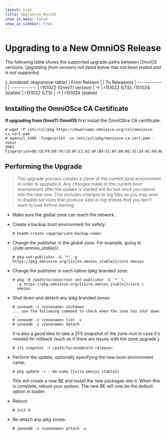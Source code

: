 ```yaml
---
layout: page
title: Upgrading OmniOS
show_in_menu: false
show_in_sidebar: true
---
```


# Upgrading to a New OmniOS Release

The following table shows the supported upgrade paths between OmniOS versions.
_Upgrading from versions not listed below has not been tested and is
not supported._

{:.bordered .responsive-table}
| From Release			| 	 	| To Release(s)
| ------------			|		| -------------
| r151022 (OmniTI version)	| &#8594;	| r151022 (LTS), r151024 (stable)
| r151022 (LTS)			| &#8594;	| r151024 (stable)

## Installing the OmniOSce CA Certificate

**If upgrading from OmniTI OmniOS** first install the OmniOSce CA certificate:

```
# wget -P /etc/ssl/pkg https://downloads.omniosce.org/ssl/omniosce-ca.cert.pem
# openssl x509 -fingerprint -in /etc/ssl/pkg/omniosce-ca.cert.pem -noout
SHA1 Fingerprint=8D:CD:F9:D0:76:CD:AF:C1:62:AF:89:51:AF:8A:0E:35:24:4C:66:6D
```

## Performing the Upgrade

> The upgrade process creates a clone of the current boot environment in order
  to upgrade it. Any changes made to the current boot environment after the
  update is started will be lost once you reboot into the new one. This
  includes changes to log files so you may wish to disable services that
  produce data or log entries that you don't want to lose before starting.

* Make sure the global zone can reach the network.

* Create a backup boot environment for safety:
  ```
  # beadm create <appropriate-backup-name>
  ```

* Change the publisher in the global zone.
  For example, going to _{{site.omnios_stable}}_:
  ```
  # pkg set-publisher -G '*' -g https://pkg.omniosce.org/{{site.omnios_stable}}/core omnios
  ```

* Change the publisher in each native _lipkg_ branded zone:
  ```
  # pkg -R /path/to/zone/root set-publisher -G '*' \
    -g https://pkg.omniosce.org/{{site.omnios_stable}}/core \
    omnios
  ```

* Shut down and detach any _ipkg_ branded zones:
  ```
  # zoneadm -z <zonename> shutdown
  ... use the following command to check when the zone has shut down ...
  # zoneadm -z <zonename> list -v
  # zoneadm -z <zonename> detach
  ```
  It is also a good idea to take a ZFS snapshot of the zone root in
  case it's needed for rollback (such as if there are issues with the zone
  upgrade.) 
  ```
  # zfs snapshot -r /path/to/zone@<old-release>
  ```

* Perform the update, optionally specifying the new boot-environment name:
  ```
  # pkg update -r --be-name {{site.omnios_stable}}
  ```
  This will create a new BE and install the new packages into it. When this
  is complete, reboot your system. The new BE will now be the default
  option in loader.

* Reboot
  ```
  # init 6
  ```

* Re-attach any _ipkg_ zones:
  ```
  # zoneadm -z <zonename> attach -u
  ```

